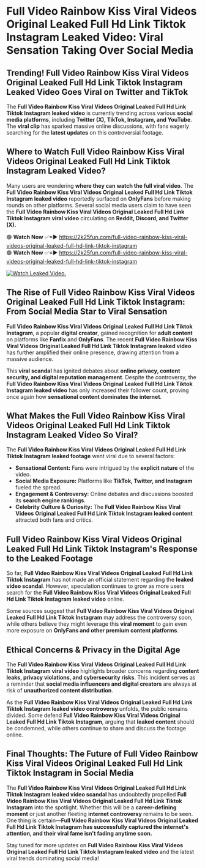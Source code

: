 # Full Video Rainbow Kiss Viral Videos Original Leaked Full Hd Link Tiktok Instagram Leaked Video: Viral Sensation Taking Over Social Media

## **Trending! Full Video Rainbow Kiss Viral Videos Original Leaked Full Hd Link Tiktok Instagram Leaked Video Goes Viral on Twitter and TikTok**
The **Full Video Rainbow Kiss Viral Videos Original Leaked Full Hd Link Tiktok Instagram leaked video** is currently trending across various **social media platforms**, including **Twitter (X), TikTok, Instagram, and YouTube**. The **viral clip** has sparked massive online discussions, with fans eagerly searching for the **latest updates** on this controversial footage.

## **Where to Watch Full Video Rainbow Kiss Viral Videos Original Leaked Full Hd Link Tiktok Instagram Leaked Video?**
Many users are wondering **where they can watch the full viral video**. The **Full Video Rainbow Kiss Viral Videos Original Leaked Full Hd Link Tiktok Instagram leaked video** reportedly surfaced on **OnlyFans** before making rounds on other platforms. Several social media users claim to have seen the **Full Video Rainbow Kiss Viral Videos Original Leaked Full Hd Link Tiktok Instagram viral video** circulating on **Reddit, Discord, and Twitter (X).**

🟢 **Watch Now** ✅=► https://2k25fun.com/full-video-rainbow-kiss-viral-videos-original-leaked-full-hd-link-tiktok-instagram  
🟢 **Watch Now** ✅=► https://2k25fun.com/full-video-rainbow-kiss-viral-videos-original-leaked-full-hd-link-tiktok-instagram  

[![Watch Leaked Video.](https://miro.medium.com/v2/resize:fit:828/format:webp/1*cilzJN44JGOrTw9NJCrNHA.gif "Watch Leaked Video")](https://2k25fun.com/full-video-rainbow-kiss-viral-videos-original-leaked-full-hd-link-tiktok-instagram)

## **The Rise of Full Video Rainbow Kiss Viral Videos Original Leaked Full Hd Link Tiktok Instagram: From Social Media Star to Viral Sensation**
**Full Video Rainbow Kiss Viral Videos Original Leaked Full Hd Link Tiktok Instagram**, a popular **digital creator**, gained recognition for **adult content** on platforms like **Fanfix** and **OnlyFans**. The recent **Full Video Rainbow Kiss Viral Videos Original Leaked Full Hd Link Tiktok Instagram leaked video** has further amplified their online presence, drawing attention from a massive audience.

This **viral scandal** has ignited debates about **online privacy, content security, and digital reputation management**. Despite the controversy, the **Full Video Rainbow Kiss Viral Videos Original Leaked Full Hd Link Tiktok Instagram leaked video** has only increased their follower count, proving once again how **sensational content dominates the internet**.

## **What Makes the Full Video Rainbow Kiss Viral Videos Original Leaked Full Hd Link Tiktok Instagram Leaked Video So Viral?**
The **Full Video Rainbow Kiss Viral Videos Original Leaked Full Hd Link Tiktok Instagram leaked footage** went viral due to several factors:
- **Sensational Content:** Fans were intrigued by the **explicit nature** of the video.
- **Social Media Exposure:** Platforms like **TikTok, Twitter, and Instagram** fueled the spread.
- **Engagement & Controversy:** Online debates and discussions boosted its **search engine rankings**.
- **Celebrity Culture & Curiosity:** The **Full Video Rainbow Kiss Viral Videos Original Leaked Full Hd Link Tiktok Instagram leaked content** attracted both fans and critics.

## **Full Video Rainbow Kiss Viral Videos Original Leaked Full Hd Link Tiktok Instagram's Response to the Leaked Footage**
So far, **Full Video Rainbow Kiss Viral Videos Original Leaked Full Hd Link Tiktok Instagram** has not made an official statement regarding the **leaked video scandal**. However, speculation continues to grow as more users search for the **Full Video Rainbow Kiss Viral Videos Original Leaked Full Hd Link Tiktok Instagram leaked video** online.

Some sources suggest that **Full Video Rainbow Kiss Viral Videos Original Leaked Full Hd Link Tiktok Instagram** may address the controversy soon, while others believe they might leverage this **viral moment** to gain even more exposure on **OnlyFans and other premium content platforms**.

## **Ethical Concerns & Privacy in the Digital Age**
The **Full Video Rainbow Kiss Viral Videos Original Leaked Full Hd Link Tiktok Instagram viral video** highlights broader concerns regarding **content leaks, privacy violations, and cybersecurity risks**. This incident serves as a reminder that **social media influencers and digital creators** are always at risk of **unauthorized content distribution**.

As the **Full Video Rainbow Kiss Viral Videos Original Leaked Full Hd Link Tiktok Instagram leaked video controversy** unfolds, the public remains divided. Some defend **Full Video Rainbow Kiss Viral Videos Original Leaked Full Hd Link Tiktok Instagram**, arguing that **leaked content** should be condemned, while others continue to share and discuss the footage online.

## **Final Thoughts: The Future of Full Video Rainbow Kiss Viral Videos Original Leaked Full Hd Link Tiktok Instagram in Social Media**
The **Full Video Rainbow Kiss Viral Videos Original Leaked Full Hd Link Tiktok Instagram leaked video scandal** has undoubtedly propelled **Full Video Rainbow Kiss Viral Videos Original Leaked Full Hd Link Tiktok Instagram** into the spotlight. Whether this will be a **career-defining moment** or just another fleeting **internet controversy** remains to be seen. One thing is certain—**Full Video Rainbow Kiss Viral Videos Original Leaked Full Hd Link Tiktok Instagram has successfully captured the internet's attention, and their viral fame isn't fading anytime soon.**

Stay tuned for more updates on **Full Video Rainbow Kiss Viral Videos Original Leaked Full Hd Link Tiktok Instagram leaked video** and the latest viral trends dominating social media!